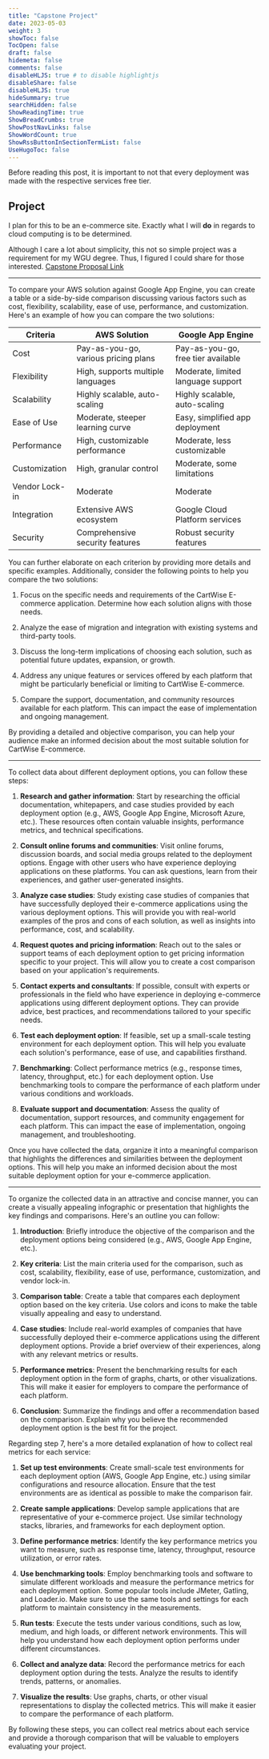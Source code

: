 ```yaml
---
title: "Capstone Project"
date: 2023-05-03
weight: 3
showToc: false
TocOpen: false
draft: false
hidemeta: false
comments: false
disableHLJS: true # to disable highlightjs
disableShare: false
disableHLJS: true
hideSummary: true
searchHidden: false
ShowReadingTime: true
ShowBreadCrumbs: true
ShowPostNavLinks: false
ShowWordCount: true
ShowRssButtonInSectionTermList: false
UseHugoToc: false
---
```


Before reading this post, it is important to not that every deployment was made with the respective services free tier. 



## Project 

I plan for this to be an e-commerce site. Exactly what I will **do** in regards to cloud computing is to be determined.

Although I care a lot about simplicity, this not so simple project was a requirement for my WGU degree. Thus, I figured I could share for those interested. [Capstone Proposal Link](https://drive.google.com/file/d/1Rcn6qeFZOUa9Sq3wkDZB62CjCraWIxdX/view)

---

To compare your AWS solution against Google App Engine, you can create a table or a side-by-side comparison discussing various factors such as cost, flexibility, scalability, ease of use, performance, and customization. Here's an example of how you can compare the two solutions:

| Criteria          | AWS Solution                          | Google App Engine                   |
|-------------------|---------------------------------------|-------------------------------------|
| Cost              | Pay-as-you-go, various pricing plans | Pay-as-you-go, free tier available  |
| Flexibility       | High, supports multiple languages     | Moderate, limited language support |
| Scalability       | Highly scalable, auto-scaling         | Highly scalable, auto-scaling       |
| Ease of Use       | Moderate, steeper learning curve      | Easy, simplified app deployment     |
| Performance       | High, customizable performance        | Moderate, less customizable         |
| Customization     | High, granular control                | Moderate, some limitations          |
| Vendor Lock-in    | Moderate                              | Moderate                            |
| Integration       | Extensive AWS ecosystem               | Google Cloud Platform services      |
| Security          | Comprehensive security features       | Robust security features            |

You can further elaborate on each criterion by providing more details and specific examples. Additionally, consider the following points to help you compare the two solutions:

1. Focus on the specific needs and requirements of the CartWise E-commerce application. Determine how each solution aligns with those needs.

2. Analyze the ease of migration and integration with existing systems and third-party tools.

3. Discuss the long-term implications of choosing each solution, such as potential future updates, expansion, or growth.

4. Address any unique features or services offered by each platform that might be particularly beneficial or limiting to CartWise E-commerce.

5. Compare the support, documentation, and community resources available for each platform. This can impact the ease of implementation and ongoing management.

By providing a detailed and objective comparison, you can help your audience make an informed decision about the most suitable solution for CartWise E-commerce.

---

To collect data about different deployment options, you can follow these steps:

1. **Research and gather information**: Start by researching the official documentation, whitepapers, and case studies provided by each deployment option (e.g., AWS, Google App Engine, Microsoft Azure, etc.). These resources often contain valuable insights, performance metrics, and technical specifications.

2. **Consult online forums and communities**: Visit online forums, discussion boards, and social media groups related to the deployment options. Engage with other users who have experience deploying applications on these platforms. You can ask questions, learn from their experiences, and gather user-generated insights.

3. **Analyze case studies**: Study existing case studies of companies that have successfully deployed their e-commerce applications using the various deployment options. This will provide you with real-world examples of the pros and cons of each solution, as well as insights into performance, cost, and scalability.

4. **Request quotes and pricing information**: Reach out to the sales or support teams of each deployment option to get pricing information specific to your project. This will allow you to create a cost comparison based on your application's requirements.

5. **Contact experts and consultants**: If possible, consult with experts or professionals in the field who have experience in deploying e-commerce applications using different deployment options. They can provide advice, best practices, and recommendations tailored to your specific needs.

6. **Test each deployment option**: If feasible, set up a small-scale testing environment for each deployment option. This will help you evaluate each solution's performance, ease of use, and capabilities firsthand.

7. **Benchmarking**: Collect performance metrics (e.g., response times, latency, throughput, etc.) for each deployment option. Use benchmarking tools to compare the performance of each platform under various conditions and workloads.

8. **Evaluate support and documentation**: Assess the quality of documentation, support resources, and community engagement for each platform. This can impact the ease of implementation, ongoing management, and troubleshooting.

Once you have collected the data, organize it into a meaningful comparison that highlights the differences and similarities between the deployment options. This will help you make an informed decision about the most suitable deployment option for your e-commerce application.

---

To organize the collected data in an attractive and concise manner, you can create a visually appealing infographic or presentation that highlights the key findings and comparisons. Here's an outline you can follow:

1. **Introduction**: Briefly introduce the objective of the comparison and the deployment options being considered (e.g., AWS, Google App Engine, etc.).

2. **Key criteria**: List the main criteria used for the comparison, such as cost, scalability, flexibility, ease of use, performance, customization, and vendor lock-in.

3. **Comparison table**: Create a table that compares each deployment option based on the key criteria. Use colors and icons to make the table visually appealing and easy to understand.

4. **Case studies**: Include real-world examples of companies that have successfully deployed their e-commerce applications using the different deployment options. Provide a brief overview of their experiences, along with any relevant metrics or results.

5. **Performance metrics**: Present the benchmarking results for each deployment option in the form of graphs, charts, or other visualizations. This will make it easier for employers to compare the performance of each platform.

6. **Conclusion**: Summarize the findings and offer a recommendation based on the comparison. Explain why you believe the recommended deployment option is the best fit for the project.

Regarding step 7, here's a more detailed explanation of how to collect real metrics for each service:

1. **Set up test environments**: Create small-scale test environments for each deployment option (AWS, Google App Engine, etc.) using similar configurations and resource allocation. Ensure that the test environments are as identical as possible to make the comparison fair.

2. **Create sample applications**: Develop sample applications that are representative of your e-commerce project. Use similar technology stacks, libraries, and frameworks for each deployment option.

3. **Define performance metrics**: Identify the key performance metrics you want to measure, such as response time, latency, throughput, resource utilization, or error rates.

4. **Use benchmarking tools**: Employ benchmarking tools and software to simulate different workloads and measure the performance metrics for each deployment option. Some popular tools include JMeter, Gatling, and Loader.io. Make sure to use the same tools and settings for each platform to maintain consistency in the measurements.

5. **Run tests**: Execute the tests under various conditions, such as low, medium, and high loads, or different network environments. This will help you understand how each deployment option performs under different circumstances.

6. **Collect and analyze data**: Record the performance metrics for each deployment option during the tests. Analyze the results to identify trends, patterns, or anomalies.

7. **Visualize the results**: Use graphs, charts, or other visual representations to display the collected metrics. This will make it easier to compare the performance of each platform.

By following these steps, you can collect real metrics about each service and provide a thorough comparison that will be valuable to employers evaluating your project.